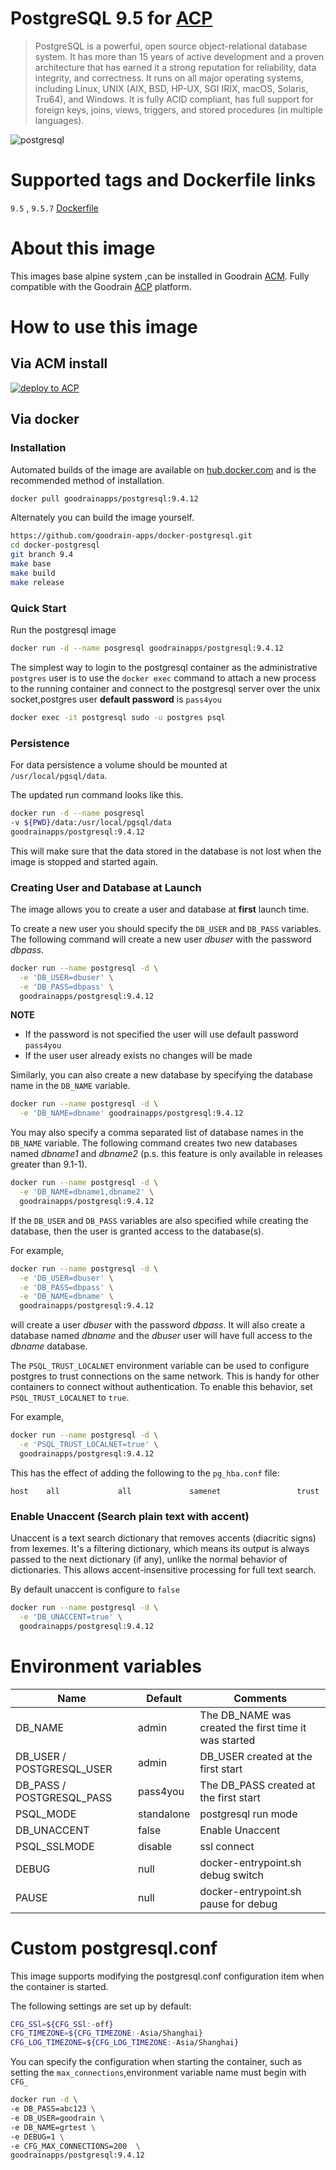 # PostgreSQL 9.5 for [ACP](https://www.goodrain.com/ACP.html)



> PostgreSQL is a powerful, open source object-relational database system. It has more than 15 years of active development and a proven architecture that has earned it a strong reputation for reliability, data integrity, and correctness. It runs on all major operating systems, including Linux, UNIX (AIX, BSD, HP-UX, SGI IRIX, macOS, Solaris, Tru64), and Windows. It is fully ACID compliant, has full support for foreign keys, joins, views, triggers, and stored procedures (in multiple languages).

![postgresql](http://oe5ahutux.bkt.clouddn.com/postgresql-logo.png)



# Supported tags and Dockerfile links

`9.5` , `9.5.7` [Dockerfile](https://github.com/goodrain-apps/docker-postgresql/blob/9.5/9.5/Dockerfile)

# About this image

This images base alpine system ,can be installed in Goodrain [ACM](http://app.goodrain.com/group/detail/11/). Fully compatible with the Goodrain [ACP](https://www.goodrain.com/ACP.html) platform.

# How to use this image

## Via ACM install

[![deploy to ACP](http://ojfzu47n9.bkt.clouddn.com/20170603149649013919973.png)](http://app.goodrain.com/group/detail/11/)



## Via docker

### Installation

Automated builds of the image are available on [hub.docker.com](https://quay.io/repository/sameersbn/postgresql) and is the recommended method of installation.

```bash
docker pull goodrainapps/postgresql:9.4.12
```

Alternately you can build the image yourself.

```bash
https://github.com/goodrain-apps/docker-postgresql.git
cd docker-postgresql
git branch 9.4
make base
make build
make release
```

### Quick Start

Run the postgresql image

```bash
docker run -d --name posgresql goodrainapps/postgresql:9.4.12
```

The simplest way to login to the postgresql container as the administrative `postgres` user is to use the `docker exec` command to attach a new process to the running container and connect to the postgresql server over the unix socket,postgres user **default password** is `pass4you`

```bash
docker exec -it postgresql sudo -u postgres psql
```

### Persistence

For data persistence a volume should be mounted at `/usr/local/pgsql/data`.

The updated run command looks like this.

```bash
docker run -d --name posgresql
-v ${PWD}/data:/usr/local/pgsql/data
goodrainapps/postgresql:9.4.12
```

This will make sure that the data stored in the database is not lost when the image is stopped and started again.

### Creating User and Database at Launch

The image allows you to create a user and database at **first** launch time.

To create a new user you should specify the `DB_USER` and `DB_PASS` variables. The following command will create a new user *dbuser* with the password *dbpass*.

```bash
docker run --name postgresql -d \
  -e 'DB_USER=dbuser' \
  -e 'DB_PASS=dbpass' \
  goodrainapps/postgresql:9.4.12
```

**NOTE**
- If the password is not specified the user will use default password `pass4you` 
- If the user user already exists no changes will be made

Similarly, you can also create a new database by specifying the database name in the `DB_NAME` variable.

```bash
docker run --name postgresql -d \
  -e 'DB_NAME=dbname' goodrainapps/postgresql:9.4.12
```

You may also specify a comma separated list of database names in the `DB_NAME` variable. The following command creates two new databases named *dbname1* and *dbname2* (p.s. this feature is only available in releases greater than 9.1-1).

```bash
docker run --name postgresql -d \
  -e 'DB_NAME=dbname1,dbname2' \
  goodrainapps/postgresql:9.4.12
```

If the `DB_USER` and `DB_PASS` variables are also specified while creating the database, then the user is granted access to the database(s).

For example,

```bash
docker run --name postgresql -d \
  -e 'DB_USER=dbuser' \
  -e 'DB_PASS=dbpass' \
  -e 'DB_NAME=dbname' \
  goodrainapps/postgresql:9.4.12
```

will create a user *dbuser* with the password *dbpass*. It will also create a database named *dbname* and the *dbuser* user will have full access to the *dbname* database.

The `PSQL_TRUST_LOCALNET` environment variable can be used to configure postgres to trust connections on the same network.  This is handy for other containers to connect without authentication. To enable this behavior, set `PSQL_TRUST_LOCALNET` to `true`.

For example,

```bash
docker run --name postgresql -d \
  -e 'PSQL_TRUST_LOCALNET=true' \
  goodrainapps/postgresql:9.4.12
```

This has the effect of adding the following to the `pg_hba.conf` file:

```
host    all             all             samenet                 trust
```



### Enable Unaccent (Search plain text with accent)

Unaccent is a text search dictionary that removes accents (diacritic signs) from lexemes. It's a filtering dictionary, which means its output is always passed to the next dictionary (if any), unlike the normal behavior of dictionaries. This allows accent-insensitive processing for full text search.

By default unaccent is configure to `false`

```bash
docker run --name postgresql -d \
  -e 'DB_UNACCENT=true' \
  goodrainapps/postgresql:9.4.12
```



# Environment variables 

| Name                      | Default    | Comments                                 |
| ------------------------- | ---------- | ---------------------------------------- |
| DB_NAME                   | admin      | The DB_NAME was created the first time it was started |
| DB_USER / POSTGRESQL_USER | admin      | DB_USER created at the first start       |
| DB_PASS / POSTGRESQL_PASS | pass4you   | The DB_PASS created at the first start   |
| PSQL_MODE                 | standalone | postgresql run mode                      |
| DB_UNACCENT               | false      | Enable Unaccent                          |
| PSQL_SSLMODE              | disable    | ssl connect                              |
| DEBUG                     | null       | docker-entrypoint.sh debug switch        |
| PAUSE                     | null       | docker-entrypoint.sh pause for debug     |



# Custom postgresql.conf

This image supports modifying the postgresql.conf configuration item when the container is started.

The following settings are set up by default:

```bash
CFG_SSl=${CFG_SSl:-off}
CFG_TIMEZONE=${CFG_TIMEZONE:-Asia/Shanghai}
CFG_LOG_TIMEZONE=${CFG_LOG_TIMEZONE:-Asia/Shanghai}
```

You can specify the configuration when starting the container, such as setting the `max_connections`,environment variable name must begin with `CFG_`

```bash
docker run -d \
-e DB_PASS=abc123 \
-e DB_USER=goodrain \
-e DB_NAME=grtest \
-e DEBUG=1 \
-e CFG_MAX_CONNECTIONS=200  \
goodrainapps/postgresql:9.4.12
```

